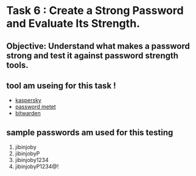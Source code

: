 # Task 6 : Create a Strong Password and Evaluate Its Strength.
## Objective: Understand what makes a password strong and test it against password strength tools.

## tool am useing for this task !
- [kaspersky](https://password.kaspersky.com/)
- [password metet](https://passwordmeter.com/)
- [bitwarden](https://bitwarden.com/password-strength/)

## sample passwords am used for this testing
 1. jibinjoby
 2. jibinjobyP
 3. jibinjoby1234
 4. jibinjobyP1234@!


 


